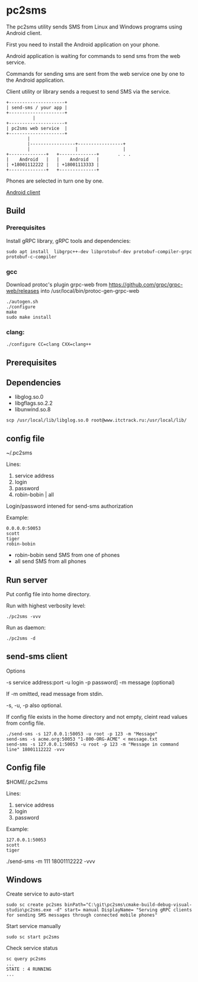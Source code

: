 # pc2sms

The pc2sms utility sends SMS from Linux and Windows programs using Android client.

First you need to install the Android application on your phone.

Android application is waiting for commands to send sms from the web service.

Commands for sending sms are sent from the web service one by one to the Android application.

Client utility or library sends a request to send SMS via the service.

```
+---------------------+
| send-sms / your app |
+---------------------+
          |
+---------------------+
| pc2sms web service  |
+---------------------+
        |
        |-----------------+-----------------+
        |                 |                 |
+--------------+   +--------------+       . . .
|    Android   |   |    Android   |
| +18001112222 |   | +18001113333 |
+--------------+   +--------------+
```

Phones are selected in turn one by one.


[Android client](https://github.com/commandus/pc2sms-android)


## Build

### Prerequisites

Install gRPC library, gRPC tools and dependencies:

```
sudo apt install  libgrpc++-dev libprotobuf-dev protobuf-compiler-grpc protobuf-c-compiler
```

### gcc

Download protoc's plugin grpc-web from https://github.com/grpc/grpc-web/releases into /usr/local/bin/protoc-gen-grpc-web

```
./autogen.sh
./configure
make
sudo make install
```

### clang:

```
./configure CC=clang CXX=clang++
```

## Prerequisites

## Dependencies

- libglog.so.0
- libgflags.so.2.2
- libunwind.so.8

```
scp /usr/local/lib/libglog.so.0 root@www.itctrack.ru:/usr/local/lib/
```

## config file

~/.pc2sms

Lines:

1. service address
2. login
3. password
4. robin-bobin | all

Login/password intened for send-sms authorization

Example:

```
0.0.0.0:50053
scott
tiger
robin-bobin
```

- robin-bobin send SMS from one of phones
- all send SMS from all phones

## Run server

Put config file into home directory.

Run with highest verbosity level:

```
./pc2sms -vvv
```

Run as daemon:

```
./pc2sms -d
```

## send-sms client

Options

-s service address:port
-u login
-p password]
-m message (optional)

If -m omitted, read message from stdin.

-s, -u, -p also optional.

If config file exists in the home directory and not empty, cleint read values from config file.

```
./send-sms -s 127.0.0.1:50053 -u root -p 123 -m "Message"
send-sms -s acme.org:50053 "1-800-ORG-ACME" < message.txt 
send-sms -s 127.0.0.1:50053 -u root -p 123 -m "Message in command line" 18001112222 -vvv
```

## Config file

$HOME/.pc2sms

Lines:

1. service address
2. login
3. password

Example:

```
127.0.0.1:50053
scott
tiger
```

./send-sms -m 111 18001112222 -vvv

## Windows

Create service to auto-start

```
sudo sc create pc2sms binPath="C:\git\pc2sms\cmake-build-debug-visual-studio\pc2sms.exe -d" start= manual DisplayName= "Serving gRPC clients for sending SMS messages through connected mobile phones"
```

Start service manually

```
sudo sc start pc2sms 
```

Check service status

```
sc query pc2sms
...
STATE : 4 RUNNING
... 
```
